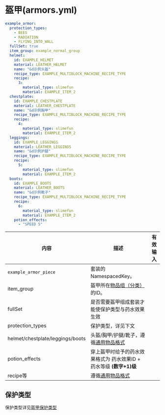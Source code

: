 # 盔甲(armors.yml)

```yaml
example_armor:
  protection_types:
    - BEES
    - RADIATION
    - FLYING_INTO_WALL
  fullSet: true
  item_group: example_normal_group
  helmet:
    id: EXAMPLE_HELMET
    material: LEATHER_HELMET
    name: "&d示例头盔"
    recipe_type: EXAMPLE_MULTIBLOCK_MACHINE_RECIPE_TYPE
    recipe:
      3:
        material_type: slimefun
        material: EXAMPLE_ITEM_2
  chestplate:
    id: EXAMPLE_CHESTPLATE
    material: LEATHER_CHESTPLATE
    name: "&d示例胸甲"
    recipe_type: EXAMPLE_MULTIBLOCK_MACHINE_RECIPE_TYPE
    recipe:
      4:
        material_type: slimefun
        material: EXAMPLE_ITEM_2
  leggings:
    id: EXAMPLE_LEGGINGS
    material: LEATHER_LEGGINGS
    name: "&d示例护腿"
    recipe_type: EXAMPLE_MULTIBLOCK_MACHINE_RECIPE_TYPE
    recipe:
      5:
        material_type: slimefun
        material: EXAMPLE_ITEM_2
  boots:
    id: EXAMPLE_BOOTS
    material: LEATHER_BOOTS
    name: "&d示例靴子"
    recipe_type: EXAMPLE_MULTIBLOCK_MACHINE_RECIPE_TYPE
    recipe:
      6:
        material_type: slimefun
        material: EXAMPLE_ITEM_2
    potion_effects:
      - "SPEED 5"
```

| 内容 | 描述 | 有效输入 |
| --- | ----------- | ----------------- |
| `example_armor_piece` | 套装的NamespacedKey。 |  |
| item_group | 盔甲所在[物品组（分类）](file/groups.md)的ID。 |
| fullSet | 是否需要盔甲组成套装才能使保护类型与药水效果生效 |
| protection_types | 保护类型，详见下文 |
| helmet/chestplate/leggings/boots | 头盔/胸甲/护腿/靴子，遵循[通用物品格式](format/universal-item-format.md) |
| potion_effects | 穿上盔甲时给予的药水效果格式为 药水效果ID + 药水等级 **(数字+1)级** |
| recipe等 | 遵循[通用物品格式](format/universal-item-format.md) |

## 保护类型

保护类型详见[盔甲保护类型](https://slimefun.github.io/javadocs/Slimefun4/docs/io/github/thebusybiscuit/slimefun4/core/attributes/ProtectionType.html)